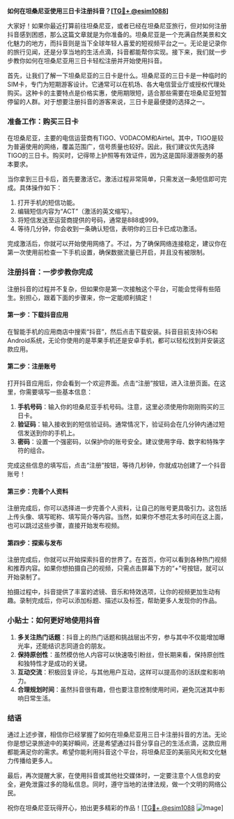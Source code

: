 **如何在坦桑尼亚使用三日卡注册抖音？[[TG💪+ @esim1088](https://t.me/s/esim1088)]**

大家好！如果你最近打算前往坦桑尼亚，或者已经在坦桑尼亚旅行，但对如何注册抖音感到困惑，那么这篇文章就是为你准备的。坦桑尼亚是一个充满自然美景和文化魅力的地方，而抖音则是当下全球年轻人喜爱的短视频平台之一。无论是记录你的旅行见闻，还是分享当地的生活点滴，抖音都能帮你实现。接下来，我们就一步步教你如何在坦桑尼亚用三日卡轻松注册并开始使用抖音。

首先，让我们了解一下坦桑尼亚的三日卡是什么。坦桑尼亚的三日卡是一种临时的SIM卡，专门为短期游客设计。它通常可以在机场、各大电信营业厅或授权代理处购买。这种卡的主要特点是价格实惠，使用期限短，适合那些需要在坦桑尼亚短暂停留的人群。对于想要注册抖音的游客来说，三日卡是最便捷的选择之一。

### 准备工作：购买三日卡

在坦桑尼亚，主要的电信运营商有TIGO、VODACOM和Airtel。其中，TIGO是较为普遍使用的网络，覆盖范围广，信号质量也较好。因此，我们建议优先选择TIGO的三日卡。购买时，记得带上护照等有效证件，因为这是国际漫游服务的基本要求。

当你拿到三日卡后，首先要激活它。激活过程非常简单，只需发送一条短信即可完成。具体操作如下：

1. 打开手机的短信功能。
2. 编辑短信内容为“ACT”（激活的英文缩写）。
3. 将短信发送至运营商提供的号码，通常是888或999。
4. 等待几分钟，你会收到一条确认短信，表明你的三日卡已成功激活。

完成激活后，你就可以开始使用网络了。不过，为了确保网络连接稳定，建议你在第一次使用前检查一下手机设置，确保数据流量已开启，并且没有被限制。

### 注册抖音：一步步教你完成

注册抖音的过程并不复杂，但如果你是第一次接触这个平台，可能会觉得有些陌生。别担心，跟着下面的步骤来，你一定能顺利搞定！

#### 第一步：下载抖音应用

在智能手机的应用商店中搜索“抖音”，然后点击下载安装。抖音目前支持iOS和Android系统，无论你使用的是苹果手机还是安卓手机，都可以轻松找到并安装这款应用。

#### 第二步：注册账号

打开抖音应用后，你会看到一个欢迎界面。点击“注册”按钮，进入注册页面。在这里，你需要填写一些基本信息：

1. **手机号码**：输入你的坦桑尼亚手机号码。注意，这里必须使用你刚刚购买的三日卡。
2. **验证码**：输入接收到的短信验证码。通常情况下，验证码会在几分钟内通过短信发送到你的手机上。
3. **密码**：设置一个强密码，以保护你的账号安全。建议使用字母、数字和特殊字符的组合。

完成这些信息的填写后，点击“注册”按钮，等待几秒钟，你就成功创建了一个抖音账号！

#### 第三步：完善个人资料

注册完成后，你可以选择进一步完善个人资料，让自己的账号更具吸引力。这包括上传头像、填写昵称、填写简介等内容。当然，如果你不想花太多时间在这上面，也可以跳过这些步骤，直接开始发布视频。

#### 第四步：探索与发布

注册完成后，你就可以开始探索抖音的世界了。在首页，你可以看到各种热门视频和推荐内容。如果你想拍摄自己的视频，只需点击屏幕下方的“+”号按钮，就可以开始录制了。

拍摄过程中，抖音提供了丰富的滤镜、音乐和特效选项，让你的视频更加生动有趣。录制完成后，你可以添加标题、描述以及标签，帮助更多人发现你的作品。

### 小贴士：如何更好地使用抖音

1. **多关注热门话题**：抖音上的热门话题和挑战层出不穷，参与其中不仅能增加曝光率，还能结识志同道合的朋友。
2. **保持原创性**：虽然模仿他人内容可以快速吸引粉丝，但长期来看，保持原创性和独特性才是成功的关键。
3. **互动交流**：积极回复评论，与其他用户互动，这样可以提高你的活跃度和影响力。
4. **合理规划时间**：虽然抖音很有趣，但也要注意控制使用时间，避免沉迷其中影响日常生活。

### 结语

通过上述步骤，相信你已经掌握了如何在坦桑尼亚用三日卡注册抖音的方法。无论你是想记录旅途中的美好瞬间，还是希望通过抖音分享自己的生活点滴，这款应用都能满足你的需求。希望你能利用抖音这个平台，将坦桑尼亚的美丽风光和文化魅力传播给更多人。

最后，再次提醒大家，在使用抖音或其他社交媒体时，一定要注意个人信息的安全，避免泄露过多的隐私信息。同时，遵守当地的法律法规，做一个文明的网络公民。

祝你在坦桑尼亚玩得开心，拍出更多精彩的作品！[[TG💪+ @esim1088](https://t.me/s/esim1088) ![Image](https://i.postimg.cc/4NQfJmqS/Snipaste-2025-05-13-00-14-12.png)]